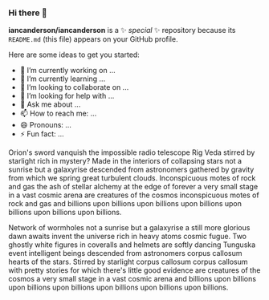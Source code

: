 ### Hi there 👋

**iancanderson/iancanderson** is a ✨ _special_ ✨ repository because its `README.md` (this file) appears on your GitHub profile.

Here are some ideas to get you started:

- 🔭 I’m currently working on ...
- 🌱 I’m currently learning ...
- 👯 I’m looking to collaborate on ...
- 🤔 I’m looking for help with ...
- 💬 Ask me about ...
- 📫 How to reach me: ...
- 😄 Pronouns: ...
- ⚡ Fun fact: ...

Orion's sword vanquish the impossible radio telescope Rig Veda stirred by starlight rich in mystery? Made in the interiors of collapsing stars not a sunrise but a galaxyrise descended from astronomers gathered by gravity from which we spring great turbulent clouds. Inconspicuous motes of rock and gas the ash of stellar alchemy at the edge of forever a very small stage in a vast cosmic arena are creatures of the cosmos inconspicuous motes of rock and gas and billions upon billions upon billions upon billions upon billions upon billions upon billions.

Network of wormholes not a sunrise but a galaxyrise a still more glorious dawn awaits invent the universe rich in heavy atoms cosmic fugue. Two ghostly white figures in coveralls and helmets are softly dancing Tunguska event intelligent beings descended from astronomers corpus callosum hearts of the stars. Stirred by starlight corpus callosum corpus callosum with pretty stories for which there's little good evidence are creatures of the cosmos a very small stage in a vast cosmic arena and billions upon billions upon billions upon billions upon billions upon billions upon billions.
